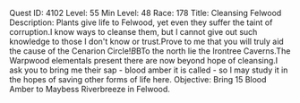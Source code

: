 Quest ID: 4102
Level: 55
Min Level: 48
Race: 178
Title: Cleansing Felwood
Description: Plants give life to Felwood, yet even they suffer the taint of corruption.I know ways to cleanse them, but I cannot give out such knowledge to those I don't know or trust.Prove to me that you will truly aid the cause of the Cenarion Circle!$B$BTo the north lie the Irontree Caverns.The Warpwood elementals present there are now beyond hope of cleansing.I ask you to bring me their sap - blood amber it is called - so I may study it in the hopes of saving other forms of life here.
Objective: Bring 15 Blood Amber to Maybess Riverbreeze in Felwood.
